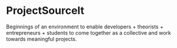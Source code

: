 # ProjectSourceIt
Beginnings of an environment to enable developers + theorists + entrepreneurs + students to come together as a collective and work towards meaningful projects.
